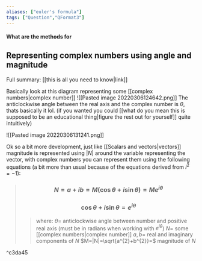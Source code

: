 ```yaml
---
aliases: ["euler's formula"]
tags: ["Question","QFormat3"]
---
```


#### What are the methods for
## Representing complex numbers using angle and magnitude
Full summary: [[this is all you need to know|link]]

Basically look at this diagram representing some [[complex numbers|complex number]]
![[Pasted image 20220306124642.png]]
The anticlockwise angle between the real axis and the complex number is $\theta$, thats basically it lol. (if you wanted you could [[what do you mean this is supposed to be an educational thing|figure the rest out for yourself]] quite intuitively)

![[Pasted image 20220306131241.png]]

Ok so a bit more development, just like [[Scalars and vectors|vectors]] magnitude is represented using $|N|$ around the variable representing the vector, with complex numbers you can represent them using the following equations (a bit more than usual because of the equations derived from $i^{2}=-1$):
> ### $$ N = a+ib = M(\cos\theta+i\sin\theta) = Me^{i\theta} $$ 
> ### $$ \cos\theta+i\sin\theta = e^{i\theta} $$ 
>> where:
>> $\theta=$ anticlockwise angle between number and positive real axis (must be in radians when working with $e^{i\theta}$) 
>> $N=$ some [[complex numbers|complex number]]
>> $a,b=$ real and imaginary components of $N$
>> $M=|N|=\sqrt{a^{2}+b^{2}}=$ magnitude of $N$

^c3da45
